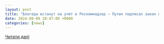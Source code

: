 ```yaml
---
layout: post
title: "Блогеры встанут на учёт в Роскомнадзор — Путин подписал закон о регулировании мессенджеров"
date: 2024-08-09 10:47:09 +0000
categories: [news]
---
```


[Читати далі](https://3dnews.ru/1109222/putin-podpisal-zakon-obyazivayushchiy-vladeltsev-populyarnih-telegramkanalov-soobshchat-o-sebe-rkn)

